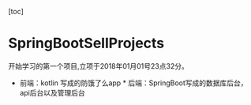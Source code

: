 [toc]
# SpringBootSellProjects
开始学习的第一个项目,立项于2018年01月01号23点32分。
* 前端：kotlin 写成的防饿了么app
* 后端：SpringBoot写成的数据库后台，api后台以及管理后台
